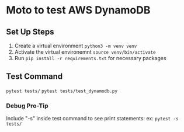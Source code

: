 # Moto to test AWS DynamoDB

## Set Up Steps

1. Create a virtual environment ```python3 -m venv venv```
2. Activate the virtual environemnt ```source venv/bin/activate```
3. Run ```pip install -r requirements.txt``` for necessary packages

## Test Command

```pytest tests/```
```pytest tests/test_dynamodb.py```

### Debug Pro-Tip

Include "-s" inside test command to see print statements:
    ex: ```pytest -s tests/```
